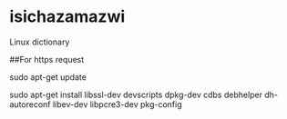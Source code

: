 # isichazamazwi
Linux dictionary

##For https request

sudo apt-get update

sudo apt-get install libssl-dev devscripts dpkg-dev cdbs debhelper dh-autoreconf libev-dev libpcre3-dev pkg-config

##